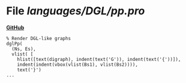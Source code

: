 # File _languages/DGL/pp.pro_
**[GitHub](https://github.com/softlang/yas/blob/master/languages/DGL/pp.pro)**
```
% Render DGL-like graphs
dglPp(
  (Ns, Es), 
  vlist( [
    hlist([text(digraph), indent(text('G')), indent(text('{'))]),
    indent(indent(vbox(vlist(Bs1), vlist(Bs2)))),
    text('}')
...
```
